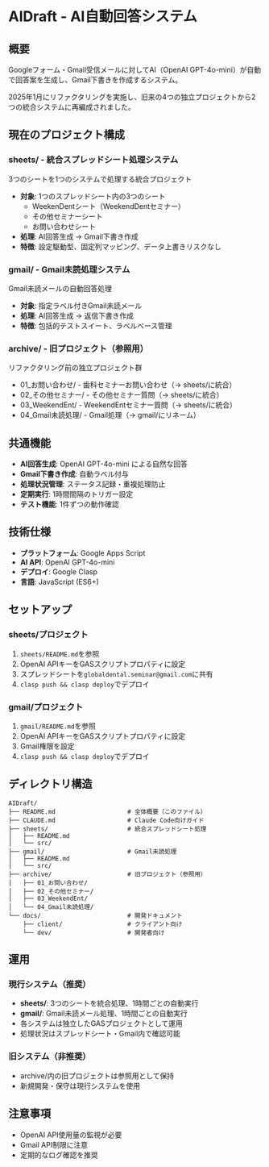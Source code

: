 # AIDraft - AI自動回答システム

## 概要
Googleフォーム・Gmail受信メールに対してAI（OpenAI GPT-4o-mini）が自動で回答案を生成し、Gmail下書きを作成するシステム。

2025年1月にリファクタリングを実施し、旧来の4つの独立プロジェクトから2つの統合システムに再編成されました。

## 現在のプロジェクト構成

### sheets/ - 統合スプレッドシート処理システム
3つのシートを1つのシステムで処理する統合プロジェクト
- **対象**: 1つのスプレッドシート内の3つのシート
  - WeekenDentシート（WeekendDentセミナー）
  - その他セミナーシート
  - お問い合わせシート
- **処理**: AI回答生成 → Gmail下書き作成
- **特徴**: 設定駆動型、固定列マッピング、データ上書きリスクなし

### gmail/ - Gmail未読処理システム  
Gmail未読メールの自動回答処理
- **対象**: 指定ラベル付きGmail未読メール
- **処理**: AI回答生成 → 返信下書き作成
- **特徴**: 包括的テストスイート、ラベルベース管理

### archive/ - 旧プロジェクト（参照用）
リファクタリング前の独立プロジェクト群
- 01_お問い合わせ/ - 歯科セミナーお問い合わせ（→ sheets/に統合）
- 02_その他セミナー/ - その他セミナー質問（→ sheets/に統合）
- 03_WeekendEnt/ - WeekendEntセミナー質問（→ sheets/に統合）
- 04_Gmail未読処理/ - Gmail処理（→ gmail/にリネーム）

## 共通機能
- **AI回答生成**: OpenAI GPT-4o-mini による自然な回答
- **Gmail下書き作成**: 自動ラベル付与
- **処理状況管理**: ステータス記録・重複処理防止
- **定期実行**: 1時間間隔のトリガー設定
- **テスト機能**: 1件ずつの動作確認

## 技術仕様
- **プラットフォーム**: Google Apps Script
- **AI API**: OpenAI GPT-4o-mini
- **デプロイ**: Google Clasp
- **言語**: JavaScript (ES6+)

## セットアップ

### sheets/プロジェクト
1. `sheets/README.md`を参照
2. OpenAI APIキーをGASスクリプトプロパティに設定
3. スプレッドシートを`globaldental.seminar@gmail.com`に共有
4. `clasp push && clasp deploy`でデプロイ

### gmail/プロジェクト  
1. `gmail/README.md`を参照
2. OpenAI APIキーをGASスクリプトプロパティに設定
3. Gmail権限を設定
4. `clasp push && clasp deploy`でデプロイ

## ディレクトリ構造
```
AIDraft/
├── README.md                    # 全体概要（このファイル）
├── CLAUDE.md                    # Claude Code向けガイド
├── sheets/                      # 統合スプレッドシート処理
│   ├── README.md
│   └── src/
├── gmail/                       # Gmail未読処理
│   ├── README.md
│   └── src/
├── archive/                     # 旧プロジェクト（参照用）
│   ├── 01_お問い合わせ/
│   ├── 02_その他セミナー/
│   ├── 03_WeekendEnt/
│   └── 04_Gmail未読処理/
└── docs/                        # 開発ドキュメント
    ├── client/                  # クライアント向け
    └── dev/                     # 開発者向け
```

## 運用

### 現行システム（推奨）
- **sheets/**: 3つのシートを統合処理、1時間ごとの自動実行
- **gmail/**: Gmail未読メール処理、1時間ごとの自動実行
- 各システムは独立したGASプロジェクトとして運用
- 処理状況はスプレッドシート・Gmail内で確認可能

### 旧システム（非推奨）
- archive/内の旧プロジェクトは参照用として保持
- 新規開発・保守は現行システムを使用

## 注意事項
- OpenAI API使用量の監視が必要
- Gmail API制限に注意
- 定期的なログ確認を推奨
